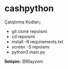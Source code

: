 # cashpython

Çalıştırma Kodları;

- git clone repoismi
- cd repoismi
- install -R requirements.txt
- screen -S repoismi
- python3 main.py

 **İletişim:** @Blayzem
